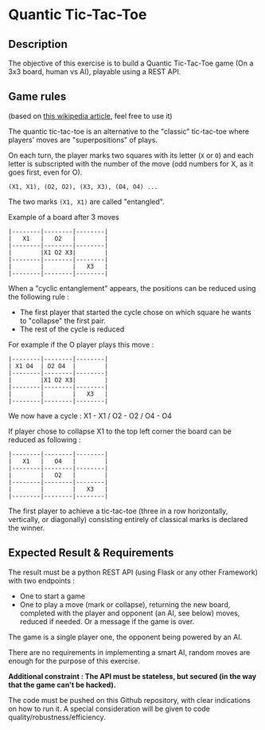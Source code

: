 # Quantic Tic-Tac-Toe

## Description
The objective of this exercise is to build a Quantic Tic-Tac-Toe game (On a 3x3 board, human vs AI), playable using a REST API. 

## Game rules 

(based on [this wikipedia article](https://en.wikipedia.org/wiki/Quantum_tic-tac-toe), feel free to use it)

The quantic tic-tac-toe is an alternative to the "classic" tic-tac-toe where players' moves are "superpositions" of plays. 

On each turn, the player marks two squares with its letter (`X` or `O`) and each letter is subscripted with the number of the move (odd numbers for X, as it goes first, even for O).

```
(X1, X1), (O2, O2), (X3, X3), (O4, O4) ...
```

The two marks `(X1, X1)` are called "entangled".

Example of a board after 3 moves

```
|--------|--------|--------|
|   X1   |   O2   |        |
|--------|--------|--------|
|        |X1 O2 X3|        |
|--------|--------|--------|
|        |        |   X3   |
|--------|--------|--------|
```

When a "cyclic entanglement" appears, the positions can be reduced using the following rule : 

- The first player that started the cycle chose on which square he wants to "collapse" the first pair. 
- The rest of the cycle is reduced 

For example if the O player plays this move :

```
|--------|--------|--------|
| X1 O4  | O2 O4  |        |
|--------|--------|--------|
|        |X1 O2 X3|        |
|--------|--------|--------|
|        |        |   X3   |
|--------|--------|--------|
```
We now have a cycle : X1 - X1 / O2 - O2 / O4 - O4

If player chose to collapse X1 to the top left corner the board can be reduced as following :

```
|--------|--------|--------|
|   X1   |   O4   |        |
|--------|--------|--------|
|        |   O2   |        |
|--------|--------|--------|
|        |        |   X3   |
|--------|--------|--------|
```

The first player to achieve a tic-tac-toe (three in a row horizontally, vertically, or diagonally) consisting entirely of classical marks is declared the winner.

## Expected Result & Requirements

The result must be a python REST API (using Flask or any other Framework) with two endpoints : 

- One to start a game  
- One to play a move (mark or collapse), returning the new board, completed with the player and opponent (an AI, see below) moves, reduced if needed. Or a message if the game is over. 

The game is a single player one, the opponent being powered by an AI.

There are no requirements in implementing a smart AI, random moves are enough for the purpose of this exercise.

**Additional constraint : The API must be stateless, but secured (in the way that the game can't be hacked).**

The code must be pushed on this Github repository, with clear indications on how to run it. A special consideration will be given to code quality/robustness/efficiency.

